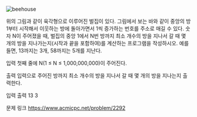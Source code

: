 
![beehouse](https://user-images.githubusercontent.com/56224920/102681431-84c90100-4204-11eb-90e1-fc3622578916.png)

위의 그림과 같이 육각형으로 이루어진 벌집이 있다. 그림에서 보는 바와 같이 중앙의 방 1부터 시작해서 이웃하는 방에 돌아가면서 1씩 증가하는 번호를 주소로 매길 수 있다. 숫자 N이 주어졌을 때, 벌집의 중앙 1에서 N번 방까지 최소 개수의 방을 지나서 갈 때 몇 개의 방을 지나가는지(시작과 끝을 포함하여)를 계산하는 프로그램을 작성하시오. 예를 들면, 13까지는 3개, 58까지는 5개를 지난다.

입력
첫째 줄에 N(1 ≤ N ≤ 1,000,000,000)이 주어진다.

출력
입력으로 주어진 방까지 최소 개수의 방을 지나서 갈 때 몇 개의 방을 지나는지 출력한다.


입력            출력
13              3


문제 링크
https://www.acmicpc.net/problem/2292
